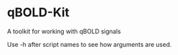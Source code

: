 # qBOLD-Kit
A toolkit for working with qBOLD signals

Use -h after script names to see how arguments are used.
